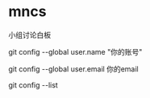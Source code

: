 # mncs
小组讨论白板

git config --global user.name "你的账号"

git config --global user.email 你的email

git config --list
